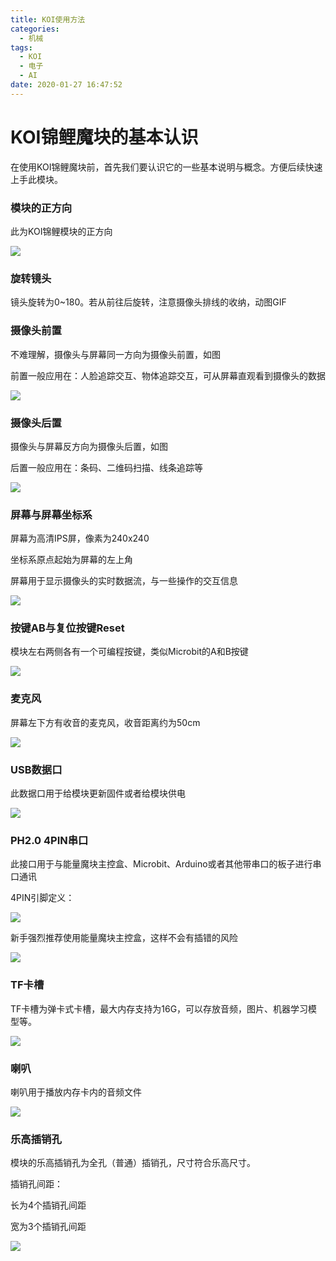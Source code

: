 ```yaml
---
title: KOI使用方法
categories:
  - 机械
tags:
  - KOI
  - 电子
  - AI
date: 2020-01-27 16:47:52
---
```


# KOI锦鲤魔块的基本认识

在使用KOI锦鲤魔块前，首先我们要认识它的一些基本说明与概念。方便后续快速上手此模块。



### 模块的正方向

此为KOI锦鲤模块的正方向

![](KOI00/01.png)



### 旋转镜头

镜头旋转为0~180。若从前往后旋转，注意摄像头排线的收纳，动图GIF



### 摄像头前置

不难理解，摄像头与屏幕同一方向为摄像头前置，如图

前置一般应用在：人脸追踪交互、物体追踪交互，可从屏幕直观看到摄像头的数据

![](KOI00/02.png)



### 摄像头后置

摄像头与屏幕反方向为摄像头后置，如图

后置一般应用在：条码、二维码扫描、线条追踪等

![](KOI00/03.png)



### 屏幕与屏幕坐标系

屏幕为高清IPS屏，像素为240x240

坐标系原点起始为屏幕的左上角

屏幕用于显示摄像头的实时数据流，与一些操作的交互信息



![](KOI00/04.png)



### 按键AB与复位按键Reset

模块左右两侧各有一个可编程按键，类似Microbit的A和B按键

![](KOI00/13.png)



### 麦克风

屏幕左下方有收音的麦克风，收音距离约为50cm

![](KOI00/05.png)



### USB数据口

此数据口用于给模块更新固件或者给模块供电

![](KOI00/06.png)



### PH2.0 4PIN串口

此接口用于与能量魔块主控盒、Microbit、Arduino或者其他带串口的板子进行串口通讯

4PIN引脚定义：

![](KOI00/14.png)



新手强烈推荐使用能量魔块主控盒，这样不会有插错的风险

![](KOI00/15.png)







### TF卡槽

TF卡槽为弹卡式卡槽，最大内存支持为16G，可以存放音频，图片、机器学习模型等。

![](KOI00/08.png)



### 喇叭

喇叭用于播放内存卡内的音频文件

![](KOI00/09.png)



### 乐高插销孔

模块的乐高插销孔为全孔（普通）插销孔，尺寸符合乐高尺寸。

插销孔间距：

长为4个插销孔间距

宽为3个插销孔间距

![](KOI00/10.png)



